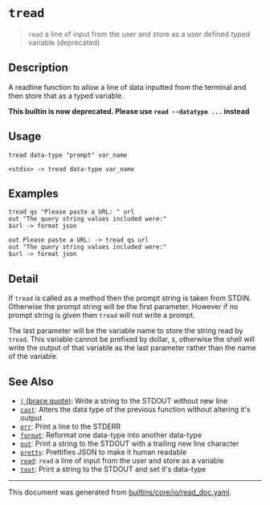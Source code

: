 # `tread`

> `read` a line of input from the user and store as a user defined *typed* variable (deprecated)

## Description

A readline function to allow a line of data inputted from the terminal and then
store that as a typed variable.

**This builtin is now deprecated. Please use `read --datatype ...` instead**

## Usage

```
tread data-type "prompt" var_name

<stdin> -> tread data-type var_name
```

## Examples

```
tread qs "Please paste a URL: " url
out "The query string values included were:"
$url -> format json

out Please paste a URL: -> tread qs url
out "The query string values included were:"
$url -> format json
```

## Detail

If `tread` is called as a method then the prompt string is taken from STDIN.
Otherwise the prompt string will be the first parameter. However if no prompt
string is given then `tread` will not write a prompt.

The last parameter will be the variable name to store the string read by `tread`.
This variable cannot be prefixed by dollar, `$`, otherwise the shell will write
the output of that variable as the last parameter rather than the name of the
variable.

## See Also

* [`(` (brace quote)](../commands/brace-quote.md):
  Write a string to the STDOUT without new line
* [`cast`](../commands/cast.md):
  Alters the data type of the previous function without altering it's output
* [`err`](../commands/err.md):
  Print a line to the STDERR
* [`format`](../commands/format.md):
  Reformat one data-type into another data-type
* [`out`](../commands/out.md):
  Print a string to the STDOUT with a trailing new line character
* [`pretty`](../commands/pretty.md):
  Prettifies JSON to make it human readable
* [`read`](../commands/read.md):
  `read` a line of input from the user and store as a variable
* [`tout`](../commands/tout.md):
  Print a string to the STDOUT and set it's data-type

<hr/>

This document was generated from [builtins/core/io/read_doc.yaml](https://github.com/lmorg/murex/blob/master/builtins/core/io/read_doc.yaml).
